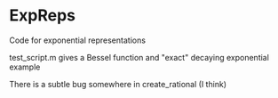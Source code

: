 # ExpReps
Code for exponential representations

test_script.m gives a Bessel function and "exact" decaying exponential example

There is a subtle bug somewhere in create_rational (I think)
